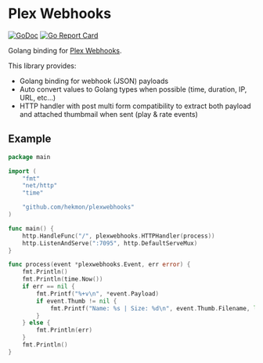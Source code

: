 # Plex Webhooks

[![GoDoc](https://godoc.org/github.com/hekmon/plexwebhooks?status.svg)](https://godoc.org/github.com/hekmon/plexwebhooks) [![Go Report Card](https://goreportcard.com/badge/github.com/hekmon/plexwebhooks)](https://goreportcard.com/report/github.com/hekmon/plexwebhooks)

Golang binding for [Plex Webhooks](https://support.plex.tv/articles/115002267687-webhooks/).

This library provides:

* Golang binding for webhook (JSON) payloads
* Auto convert values to Golang types when possible (time, duration, IP, URL, etc...)
* HTTP handler with post multi form compatibility to extract both payload and attached thumbmail when sent (play & rate events)

## Example

```go
package main

import (
    "fmt"
    "net/http"
    "time"

    "github.com/hekmon/plexwebhooks"
)

func main() {
    http.HandleFunc("/", plexwebhooks.HTTPHandler(process))
    http.ListenAndServe(":7095", http.DefaultServeMux)
}

func process(event *plexwebhooks.Event, err error) {
    fmt.Println()
    fmt.Println(time.Now())
    if err == nil {
        fmt.Printf("%+v\n", *event.Payload)
        if event.Thumb != nil {
            fmt.Printf("Name: %s | Size: %d\n", event.Thumb.Filename, len(event.Thumb.Data))
        }
    } else {
        fmt.Println(err)
    }
    fmt.Println()
}

```
